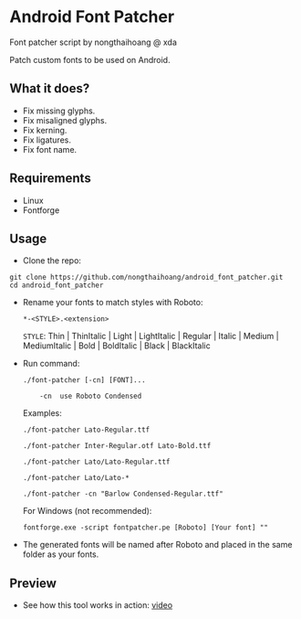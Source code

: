 # Android Font Patcher
Font patcher script by nongthaihoang @ xda

Patch custom fonts to be used on Android.

## What it does?
- Fix missing glyphs.
- Fix misaligned glyphs.
- Fix kerning.
- Fix ligatures.
- Fix font name.

## Requirements
- Linux
- Fontforge

## Usage
- Clone the repo:
```
git clone https://github.com/nongthaihoang/android_font_patcher.git
cd android_font_patcher
```
- Rename your fonts to match styles with Roboto:

  `*-<STYLE>.<extension>`

  `STYLE`: Thin | ThinItalic | Light | LightItalic | Regular | Italic
  | Medium | MediumItalic | Bold | BoldItalic | Black | BlackItalic
- Run command:
  ```
  ./font-patcher [-cn] [FONT]...
  
      -cn  use Roboto Condensed
  ```
  Examples:
  
  `./font-patcher Lato-Regular.ttf`
  
  `./font-patcher Inter-Regular.otf Lato-Bold.ttf`
  
  `./font-patcher Lato/Lato-Regular.ttf`
  
  `./font-patcher Lato/Lato-*`
  
  `./font-patcher -cn "Barlow Condensed-Regular.ttf"`
  
  For Windows (not recommended):
  
  `fontforge.exe -script fontpatcher.pe [Roboto] [Your font] ""`
- The generated fonts will be named after Roboto and placed in the same folder as your fonts.

## Preview
- See how this tool works in action: [video](https://photos.app.goo.gl/SDUuhMHdqLhqvytn6)

